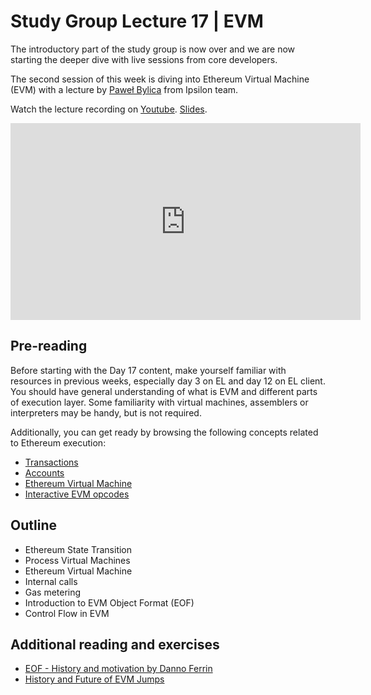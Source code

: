 # Study Group Lecture 17 | EVM

The introductory part of the study group is now over and we are now starting the deeper dive with live sessions from core developers. 

The second session of this week is diving into Ethereum Virtual Machine (EVM) with a lecture by [Paweł Bylica](https://github.com/chfast) from Ipsilon team. 

Watch the lecture recording on [Youtube](https://www.youtube.com/watch?v=gYnx_YQS8cM). [Slides](https://github.com/eth-protocol-fellows/protocol-studies/blob/main/docs/eps/presentations/day17_evm.pdf).

<iframe width="560" height="315" src="https://www.youtube.com/embed/gYnx_YQS8cM" title="YouTube video player" frameborder="0" allow="accelerometer; autoplay; clipboard-write; encrypted-media; gyroscope; picture-in-picture; web-share" referrerpolicy="strict-origin-when-cross-origin" allowfullscreen></iframe>

## Pre-reading

Before starting with the Day 17 content, make yourself familiar with resources in previous weeks, especially day 3 on EL and day 12 on EL client. You should have general understanding of what is EVM and different parts of execution layer.
Some familiarity with virtual machines, assemblers or interpreters may be handy, but is not required.

Additionally, you can get ready by browsing the following concepts related to Ethereum execution:

- [Transactions](https://ethereum.org/yo/developers/docs/transactions/)
- [Accounts](https://ethereum.org/yo/developers/docs/accounts/)
- [Ethereum Virtual Machine](https://ethereum.org/yo/developers/docs/evm/)
- [Interactive EVM opcodes](https://www.evm.codes)

## Outline

- Ethereum State Transition
- Process Virtual Machines
- Ethereum Virtual Machine
- Internal calls
- Gas metering
- Introduction to EVM Object Format (EOF)
- Control Flow in EVM

## Additional reading and exercises

- [EOF - History and motivation by Danno Ferrin](https://www.youtube.com/watch?v=X2mlptWzphc)
- [History and Future of EVM Jumps](https://www.youtube.com/watch?v=8Cp8IsmIJl4)
